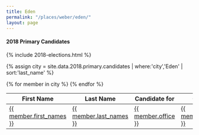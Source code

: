 ```yaml
---
title: Eden
permalink: "/places/weber/eden/"
layout: page
---
```


#### 2018 Primary Candidates

{% include 2018-elections.html %}

{% assign city = site.data.2018.primary.candidates | where:'city','Eden' | sort:'last_name' %}
<table>
<thead>
  <th>First Name</th>
  <th>Last Name</th>
  <th>Candidate for</th>
  <th>City</th>
  <th>County</th>
</thead>
<tbody>
{% for member in city  %}
  <tr>
    <td><a href="{{ site.url }}/people/{{ member.id }}">{{ member.first_names }}</a></td>
    <td><a href="{{ site.url }}/people/{{ member.id }}">{{ member.last_names }}</a></td>
    <td><a href="{{ site.url }}/office/{{ member.office | downcase | replace: ' ','-' | replace: '.','' | replace: '(','' | replace: ')','' }}">{{ member.office }}</a></td>
    <td><a href="{{ site.url }}/places/{{ member.county | downcase | replace: ' ','-' }}/{{ member.city | downcase | replace: ' ','-' }}">{{ member.city }}</a></td>
    <td><a href="{{ site.url }}/places/{{ member.county | downcase | replace: ' ','-' }}">{{ member.county }}</a></td>
  </tr>
{% endfor %}
</tbody>
</table>